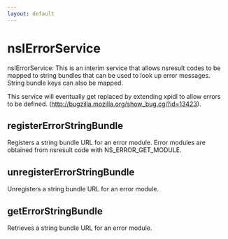 ```yaml
---
layout: default
---
```


# nsIErrorService #

nsIErrorService: This is an interim service that allows nsresult codes to be mapped to 
string bundles that can be used to look up error messages. String bundle keys can also
be mapped. 

This service will eventually get replaced by extending xpidl to allow errors to be defined.
(http://bugzilla.mozilla.org/show_bug.cgi?id=13423).


## registerErrorStringBundle ##

Registers a string bundle URL for an error module. Error modules are obtained from
nsresult code with NS_ERROR_GET_MODULE.


## unregisterErrorStringBundle ##

Unregisters a string bundle URL for an error module.


## getErrorStringBundle ##

Retrieves a string bundle URL for an error module.

